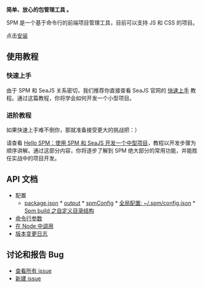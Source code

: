 **简单、放心的包管理工具 。**

SPM 是一个基于命令行的前端项目管理工具，目前可以支持 JS 和 CSS 的项目。

点击[安装](https://github.com/seajs/spm/wiki/%E5%AE%89%E8%A3%85)

## 使用教程

### 快速上手

由于 SPM 和 SeaJS 关系密切，我们推荐你直接查看 SeaJS 官网的 [快速上手](http://seajs.org/docs/#quick-start) 教程。通过这篇教程，你将学会如何开发一个小型项目。

### 进阶教程

如果快速上手难不倒你，那就准备接受更大的挑战把：）

请查看 [Hello SPM：使用 SPM 和 SeaJS 开发一个中型项目](https://github.com/seajs/spm/wiki/Hello-SPM%EF%BC%9A%E4%BD%BF%E7%94%A8-SPM-%E5%92%8C-SeaJS-%E5%BC%80%E5%8F%91%E4%B8%80%E4%B8%AA%E4%B8%AD%E5%9E%8B%E9%A1%B9%E7%9B%AE)，教程以开发步骤为顺序讲解。通过这部分内容，你将逐步了解到 SPM 绝大部分的常用功能，并能胜任实战中的项目开发。

## API 文档
* 配置
  * [package.json](https://github.com/seajs/spm/wiki/package.json)
		* [output](https://github.com/seajs/spm/wiki/package.json-:-output)
		* [spmConfig](https://github.com/seajs/spm/wiki/package.json-:-spmConfig)
		* [全局配置: ~/.spm/config.json](https://github.com/seajs/spm/wiki/%E5%85%A8%E5%B1%80%E9%85%8D%E7%BD%AE%3A-~-.spm-config.json)
		* [Spm build 之自定义目录结构](https://github.com/seajs/spm/wiki/Spm-build-%E4%B9%8B%E8%87%AA%E5%AE%9A%E4%B9%89%E7%9B%AE%E5%BD%95%E7%BB%93%E6%9E%84)
* [命令行参数](https://github.com/seajs/spm/wiki/%E5%91%BD%E4%BB%A4%E8%A1%8C%E5%8F%82%E6%95%B0)
* [在 Node 中调用](https://github.com/seajs/spm/wiki/%E5%9C%A8-Node-%E4%B8%AD%E8%B0%83%E7%94%A8)
* [版本变更日志](https://github.com/seajs/spm/blob/master/HISTORY.md)

## 讨论和报告 Bug

* [查看所有 issue](https://github.com/seajs/spm/issues)
* [新建 issue](https://github.com/seajs/spm/issues/new)